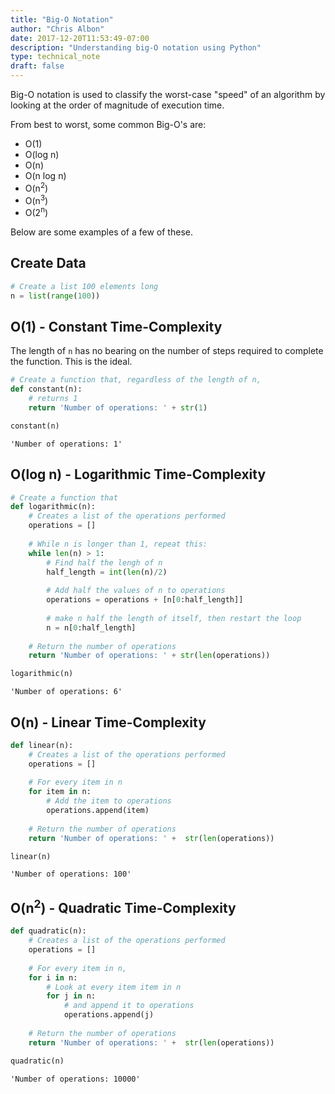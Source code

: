 ```yaml
---
title: "Big-O Notation"
author: "Chris Albon"
date: 2017-12-20T11:53:49-07:00
description: "Understanding big-O notation using Python"
type: technical_note
draft: false
---
```

Big-O notation is used to classify the worst-case "speed" of an algorithm by looking at the order of magnitude of execution time.

From best to worst, some common Big-O's are: 

- O(1)
- O(log n)
- O(n)
- O(n log n)
- O(n<sup>2</sup>)
- O(n<sup>3</sup>)
- O(2<sup>n</sup>)

Below are some examples of a few of these.

## Create Data


```python
# Create a list 100 elements long
n = list(range(100))
```

## O(1) - Constant Time-Complexity

The length of `n` has no bearing on the number of steps required to complete the function. This is the ideal.


```python
# Create a function that, regardless of the length of n,
def constant(n):
    # returns 1
    return 'Number of operations: ' + str(1)
```


```python
constant(n)
```




    'Number of operations: 1'



## O(log n) - Logarithmic Time-Complexity


```python
# Create a function that
def logarithmic(n):
    # Creates a list of the operations performed
    operations = []
    
    # While n is longer than 1, repeat this:
    while len(n) > 1:
        # Find half the lengh of n
        half_length = int(len(n)/2)
        
        # Add half the values of n to operations
        operations = operations + [n[0:half_length]]
        
        # make n half the length of itself, then restart the loop
        n = n[0:half_length]
        
    # Return the number of operations
    return 'Number of operations: ' + str(len(operations))
```


```python
logarithmic(n)
```




    'Number of operations: 6'



## O(n) - Linear Time-Complexity


```python
def linear(n):
    # Creates a list of the operations performed
    operations = []
    
    # For every item in n
    for item in n:
        # Add the item to operations
        operations.append(item)
        
    # Return the number of operations
    return 'Number of operations: ' +  str(len(operations))
```


```python
linear(n)
```




    'Number of operations: 100'



## O(n<sup>2</sup>) - Quadratic Time-Complexity


```python
def quadratic(n):
    # Creates a list of the operations performed
    operations = []
    
    # For every item in n,
    for i in n:
        # Look at every item item in n
        for j in n:
            # and append it to operations
            operations.append(j)
            
    # Return the number of operations
    return 'Number of operations: ' +  str(len(operations))
```


```python
quadratic(n)
```




    'Number of operations: 10000'


